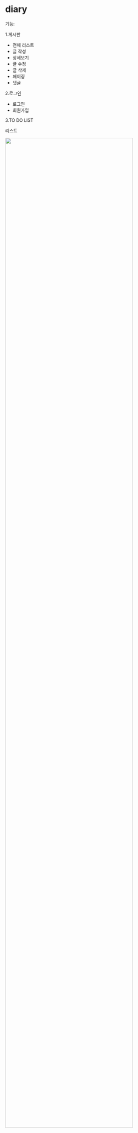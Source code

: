 # diary

<p>기능:</p>

1.게시판
  <ul>
    <li>전체 리스트</li>
    <li>글 작성</li>
    <li>상세보기</li>
    <li>글 수정</li>
    <li>글 삭제</li>
    <li>페이징</li>
    <li>댓글</li>  
  </ul>
  
2.로그인
  <ul>
    <li>로그인</li>
    <li>회원가입</li>
  </ul>
  
3.TO DO LIST
  <p>리스트</p>
  <img src="https://user-images.githubusercontent.com/56112782/228102863-e652730f-0ab5-42cc-8cef-b57421863f9d.png" width="90%"></img>

  <p>진행중</p>
  ![image](https://user-images.githubusercontent.com/56112782/228102178-995362ab-6931-4e59-be2e-c3166c7d3f44.png)

  <p>마침</p>
  ![image](https://user-images.githubusercontent.com/56112782/228102271-a703c576-f9d2-4437-94ca-e161be61c50b.png)

  
  
  
  
  
  
